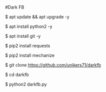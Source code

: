 #Dark FB

$ apt update && apt upgrade -y

$ apt install python2 -y

$ apt install git -y

$ pip2 install requests

$ pip2 install mechanize

$ git clone https://github.com/unikers71/darkfb

$ cd darkfb

$ python2 darkfb.py



